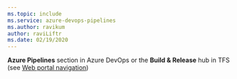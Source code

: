 ```yaml
---
ms.topic: include
ms.service: azure-devops-pipelines
ms.author: ravikum
author: raviLiftr
ms.date: 02/19/2020
---
```


**Azure Pipelines** section in Azure DevOps or the **Build &amp; Release** hub in TFS (see [Web portal navigation](../../../project/navigation/index.md))
